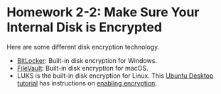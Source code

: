 # Homework 2-2: Make Sure Your Internal Disk is Encrypted

Here are some different disk encryption technology.

- [BitLocker](https://docs.microsoft.com/en-us/windows/security/information-protection/bitlocker/bitlocker-overview): Built-in disk encryption for Windows.
- [FileVault](https://support.apple.com/en-us/HT204837): Built-in disk encryption for macOS.
- LUKS is the built-in disk encryption for Linux. This [Ubuntu Desktop tutorial](https://ubuntu.com/tutorials/install-ubuntu-desktop#1-overview) has instructions on [enabling encryption](https://ubuntu.com/tutorials/install-ubuntu-desktop#7-optional-enable-encryption).
